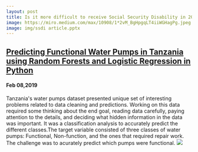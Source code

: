 ```yaml
---
layout: post
title: Is it more difficult to receive Social Security Disability in 2020? 
image: https://miro.medium.com/max/10908/1*2vM_BgHpgqLT4iiWGHagPg.jpeg
image: img/ssdi article.pptx
---
```

## [Predicting Functional Water Pumps in Tanzania using Random Forests and Logistic Regression in Python](https://itnext.io/predicting-functional-water-pumps-in-tanzania-using-random-forests-and-logistic-regression-in-ffa04b0617f2)
#### Feb 08,2019
Tanzania's water pumps dataset presented unique set of interesting problems related to data cleaning and predictions. Working on this data required some thinking about the end goal, reading data carefully, paying attention to the details, and deciding what hidden information in the data was important. It was a classification analysis to accurately predict the different classes.The target variable consisted of three classes of water pumps: Functional, Non-function, and the ones that required repair work.  The challenge was to acurately predict which pumps were functional.
![](/img/tanzania_water_pump.png)
